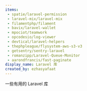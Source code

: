 ```yaml
---
items:
 - spatie/laravel-permission
 - laravel-mix/laravel-mix
 - filamentphp/filament
 - bavix/laravel-wallet
 - mpociot/teamwork
 - opcodesio/log-viewer
 - devtical/laravel-helpers
 - thephpleague/flysystem-aws-s3-v3
 - getsentry/sentry-laravel
 - romanzipp/Laravel-Queue-Monitor
 - aarondfrancis/fast-paginate
display_name: Laravel 库
created_by: ezhasyafaat
---
```

一些有用的 Laravel 库